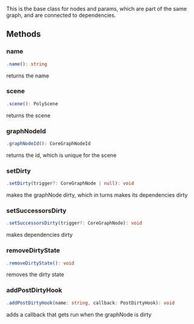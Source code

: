 

This is the base class for nodes and params, which are part of the same graph, and are connected to dependencies.






## Methods



### name
``` typescript
.name(): string
```
returns the name





### scene
``` typescript
.scene(): PolyScene
```
returns the scene





### graphNodeId
``` typescript
.graphNodeId(): CoreGraphNodeId
```
returns the id, which is unique for the scene





### setDirty
``` typescript
.setDirty(trigger?: CoreGraphNode | null): void
```
makes the graphNode dirty, which in turns makes its dependencies dirty





### setSuccessorsDirty
``` typescript
.setSuccessorsDirty(trigger?: CoreGraphNode): void
```
makes dependencies dirty





### removeDirtyState
``` typescript
.removeDirtyState(): void
```
removes the dirty state





### addPostDirtyHook
``` typescript
.addPostDirtyHook(name: string, callback: PostDirtyHook): void
```
adds a callback that gets run when the graphNode is dirty




